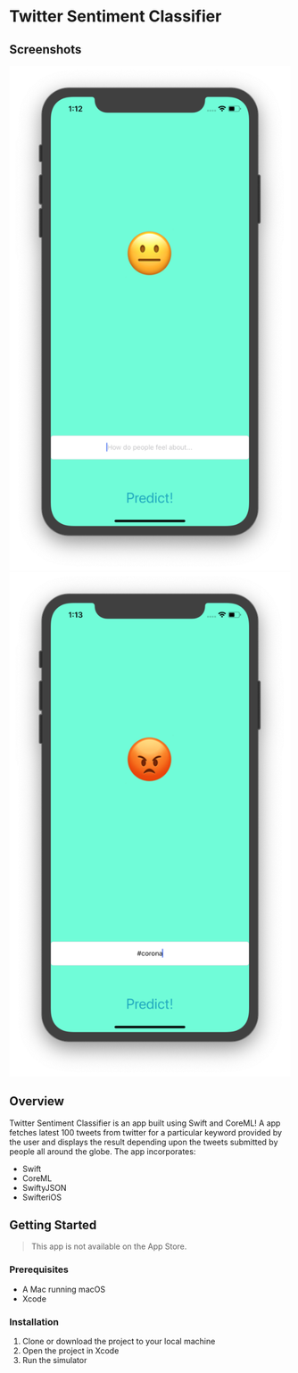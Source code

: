 # Twitter Sentiment Classifier

## Screenshots

<div align="center">
  <img src="./home1.png"/>
  <img src="./home2.png"/>
</div>

## Overview

Twitter Sentiment Classifier is an app built using Swift and CoreML! A app fetches latest 100 tweets from twitter for a particular keyword provided by the user and displays the result depending upon the tweets submitted by people all around the globe. The app incorporates:

- Swift
- CoreML
- SwiftyJSON
- SwifteriOS

## Getting Started

> This app is not available on the App Store.

### Prerequisites

- A Mac running macOS
- Xcode

### Installation

1. Clone or download the project to your local machine
2. Open the project in Xcode
3. Run the simulator
